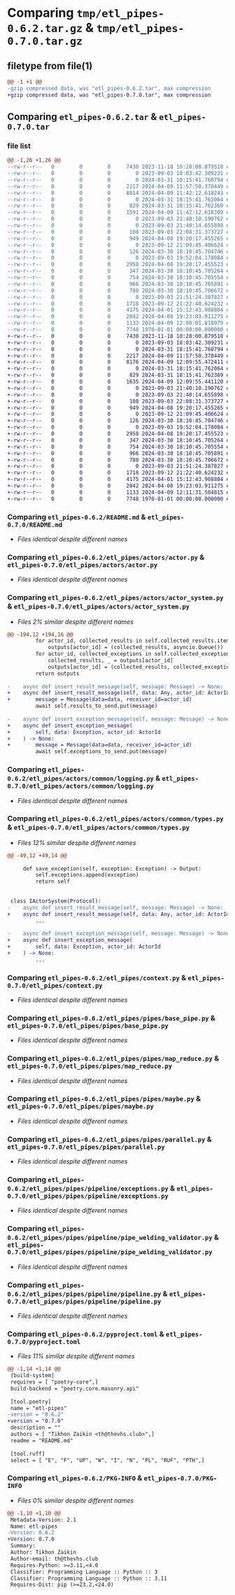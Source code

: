 # Comparing `tmp/etl_pipes-0.6.2.tar.gz` & `tmp/etl_pipes-0.7.0.tar.gz`

## filetype from file(1)

```diff
@@ -1 +1 @@
-gzip compressed data, was "etl_pipes-0.6.2.tar", max compression
+gzip compressed data, was "etl_pipes-0.7.0.tar", max compression
```

## Comparing `etl_pipes-0.6.2.tar` & `etl_pipes-0.7.0.tar`

### file list

```diff
@@ -1,26 +1,26 @@
--rw-r--r--   0        0        0     7430 2023-11-18 10:28:00.879518 etl_pipes-0.6.2/README.md
--rw-r--r--   0        0        0        0 2023-09-03 18:03:42.309231 etl_pipes-0.6.2/etl_pipes/__init__.py
--rw-r--r--   0        0        0        0 2024-03-31 18:15:41.760794 etl_pipes-0.6.2/etl_pipes/actors/__init__.py
--rw-r--r--   0        0        0     2217 2024-04-09 11:57:50.370449 etl_pipes-0.6.2/etl_pipes/actors/actor.py
--rw-r--r--   0        0        0     8014 2024-04-09 11:42:12.618243 etl_pipes-0.6.2/etl_pipes/actors/actor_system.py
--rw-r--r--   0        0        0        0 2024-03-31 18:15:41.762064 etl_pipes-0.6.2/etl_pipes/actors/common/__init__.py
--rw-r--r--   0        0        0      829 2024-03-31 18:15:41.762369 etl_pipes-0.6.2/etl_pipes/actors/common/logging.py
--rw-r--r--   0        0        0     1591 2024-04-09 11:42:12.618309 etl_pipes-0.6.2/etl_pipes/actors/common/types.py
--rw-r--r--   0        0        0        0 2023-09-03 21:40:10.190762 etl_pipes-0.6.2/etl_pipes/common/__init__.py
--rw-r--r--   0        0        0        0 2023-09-03 21:40:14.655898 etl_pipes-0.6.2/etl_pipes/common/utils/__init__.py
--rw-r--r--   0        0        0      108 2023-09-03 22:08:31.373727 etl_pipes-0.6.2/etl_pipes/common/utils/type_hints.py
--rw-r--r--   0        0        0      949 2024-04-08 19:20:17.455265 etl_pipes-0.6.2/etl_pipes/context.py
--rw-r--r--   0        0        0        0 2023-09-12 21:09:45.406624 etl_pipes-0.6.2/etl_pipes/domain/__init__.py
--rw-r--r--   0        0        0      126 2024-03-30 18:10:45.704746 etl_pipes-0.6.2/etl_pipes/domain/types.py
--rw-r--r--   0        0        0        0 2023-09-03 19:52:04.178084 etl_pipes-0.6.2/etl_pipes/pipes/__init__.py
--rw-r--r--   0        0        0     2958 2024-04-08 19:20:17.455523 etl_pipes-0.6.2/etl_pipes/pipes/base_pipe.py
--rw-r--r--   0        0        0      347 2024-03-30 18:10:45.705264 etl_pipes-0.6.2/etl_pipes/pipes/broadcast_parallel.py
--rw-r--r--   0        0        0      754 2024-03-30 18:10:45.705554 etl_pipes-0.6.2/etl_pipes/pipes/map_reduce.py
--rw-r--r--   0        0        0      966 2024-03-30 18:10:45.705891 etl_pipes-0.6.2/etl_pipes/pipes/maybe.py
--rw-r--r--   0        0        0      780 2024-03-30 18:10:45.706672 etl_pipes-0.6.2/etl_pipes/pipes/parallel.py
--rw-r--r--   0        0        0        0 2023-09-03 21:51:24.387827 etl_pipes-0.6.2/etl_pipes/pipes/pipeline/__init__.py
--rw-r--r--   0        0        0     1718 2023-09-12 21:22:40.624232 etl_pipes-0.6.2/etl_pipes/pipes/pipeline/exceptions.py
--rw-r--r--   0        0        0     4175 2024-04-01 15:12:43.908804 etl_pipes-0.6.2/etl_pipes/pipes/pipeline/pipe_welding_validator.py
--rw-r--r--   0        0        0     2042 2024-04-08 19:23:03.911275 etl_pipes-0.6.2/etl_pipes/pipes/pipeline/pipeline.py
--rw-r--r--   0        0        0     1133 2024-04-09 12:00:01.810979 etl_pipes-0.6.2/pyproject.toml
--rw-r--r--   0        0        0     7748 1970-01-01 00:00:00.000000 etl_pipes-0.6.2/PKG-INFO
+-rw-r--r--   0        0        0     7430 2023-11-18 10:28:00.879518 etl_pipes-0.7.0/README.md
+-rw-r--r--   0        0        0        0 2023-09-03 18:03:42.309231 etl_pipes-0.7.0/etl_pipes/__init__.py
+-rw-r--r--   0        0        0        0 2024-03-31 18:15:41.760794 etl_pipes-0.7.0/etl_pipes/actors/__init__.py
+-rw-r--r--   0        0        0     2217 2024-04-09 11:57:50.370449 etl_pipes-0.7.0/etl_pipes/actors/actor.py
+-rw-r--r--   0        0        0     8176 2024-04-09 12:09:55.472411 etl_pipes-0.7.0/etl_pipes/actors/actor_system.py
+-rw-r--r--   0        0        0        0 2024-03-31 18:15:41.762064 etl_pipes-0.7.0/etl_pipes/actors/common/__init__.py
+-rw-r--r--   0        0        0      829 2024-03-31 18:15:41.762369 etl_pipes-0.7.0/etl_pipes/actors/common/logging.py
+-rw-r--r--   0        0        0     1635 2024-04-09 12:09:55.441120 etl_pipes-0.7.0/etl_pipes/actors/common/types.py
+-rw-r--r--   0        0        0        0 2023-09-03 21:40:10.190762 etl_pipes-0.7.0/etl_pipes/common/__init__.py
+-rw-r--r--   0        0        0        0 2023-09-03 21:40:14.655898 etl_pipes-0.7.0/etl_pipes/common/utils/__init__.py
+-rw-r--r--   0        0        0      108 2023-09-03 22:08:31.373727 etl_pipes-0.7.0/etl_pipes/common/utils/type_hints.py
+-rw-r--r--   0        0        0      949 2024-04-08 19:20:17.455265 etl_pipes-0.7.0/etl_pipes/context.py
+-rw-r--r--   0        0        0        0 2023-09-12 21:09:45.406624 etl_pipes-0.7.0/etl_pipes/domain/__init__.py
+-rw-r--r--   0        0        0      126 2024-03-30 18:10:45.704746 etl_pipes-0.7.0/etl_pipes/domain/types.py
+-rw-r--r--   0        0        0        0 2023-09-03 19:52:04.178084 etl_pipes-0.7.0/etl_pipes/pipes/__init__.py
+-rw-r--r--   0        0        0     2958 2024-04-08 19:20:17.455523 etl_pipes-0.7.0/etl_pipes/pipes/base_pipe.py
+-rw-r--r--   0        0        0      347 2024-03-30 18:10:45.705264 etl_pipes-0.7.0/etl_pipes/pipes/broadcast_parallel.py
+-rw-r--r--   0        0        0      754 2024-03-30 18:10:45.705554 etl_pipes-0.7.0/etl_pipes/pipes/map_reduce.py
+-rw-r--r--   0        0        0      966 2024-03-30 18:10:45.705891 etl_pipes-0.7.0/etl_pipes/pipes/maybe.py
+-rw-r--r--   0        0        0      780 2024-03-30 18:10:45.706672 etl_pipes-0.7.0/etl_pipes/pipes/parallel.py
+-rw-r--r--   0        0        0        0 2023-09-03 21:51:24.387827 etl_pipes-0.7.0/etl_pipes/pipes/pipeline/__init__.py
+-rw-r--r--   0        0        0     1718 2023-09-12 21:22:40.624232 etl_pipes-0.7.0/etl_pipes/pipes/pipeline/exceptions.py
+-rw-r--r--   0        0        0     4175 2024-04-01 15:12:43.908804 etl_pipes-0.7.0/etl_pipes/pipes/pipeline/pipe_welding_validator.py
+-rw-r--r--   0        0        0     2042 2024-04-08 19:23:03.911275 etl_pipes-0.7.0/etl_pipes/pipes/pipeline/pipeline.py
+-rw-r--r--   0        0        0     1133 2024-04-09 12:11:31.504815 etl_pipes-0.7.0/pyproject.toml
+-rw-r--r--   0        0        0     7748 1970-01-01 00:00:00.000000 etl_pipes-0.7.0/PKG-INFO
```

### Comparing `etl_pipes-0.6.2/README.md` & `etl_pipes-0.7.0/README.md`

 * *Files identical despite different names*

### Comparing `etl_pipes-0.6.2/etl_pipes/actors/actor.py` & `etl_pipes-0.7.0/etl_pipes/actors/actor.py`

 * *Files identical despite different names*

### Comparing `etl_pipes-0.6.2/etl_pipes/actors/actor_system.py` & `etl_pipes-0.7.0/etl_pipes/actors/actor_system.py`

 * *Files 2% similar despite different names*

```diff
@@ -194,12 +194,16 @@
         for actor_id, collected_results in self.collected_results.items():
             outputs[actor_id] = (collected_results, asyncio.Queue())
         for actor_id, collected_exceptions in self.collected_exceptions.items():
             collected_results, _ = outputs[actor_id]
             outputs[actor_id] = (collected_results, collected_exceptions)
         return outputs
 
-    async def insert_result_message(self, message: Message) -> None:
+    async def insert_result_message(self, data: Any, actor_id: ActorId) -> None:
+        message = Message(data=data, receiver_id=actor_id)
         await self.results_to_send.put(message)
 
-    async def insert_exception_message(self, message: Message) -> None:
+    async def insert_exception_message(
+        self, data: Exception, actor_id: ActorId
+    ) -> None:
+        message = Message(data=data, receiver_id=actor_id)
         await self.exceptions_to_send.put(message)
```

### Comparing `etl_pipes-0.6.2/etl_pipes/actors/common/logging.py` & `etl_pipes-0.7.0/etl_pipes/actors/common/logging.py`

 * *Files identical despite different names*

### Comparing `etl_pipes-0.6.2/etl_pipes/actors/common/types.py` & `etl_pipes-0.7.0/etl_pipes/actors/common/types.py`

 * *Files 12% similar despite different names*

```diff
@@ -49,12 +49,14 @@
 
     def save_exception(self, exception: Exception) -> Output:
         self.exceptions.append(exception)
         return self
 
 
 class IActorSystem(Protocol):
-    async def insert_result_message(self, message: Message) -> None:
+    async def insert_result_message(self, data: Any, actor_id: ActorId) -> None:
         ...
 
-    async def insert_exception_message(self, message: Message) -> None:
+    async def insert_exception_message(
+        self, data: Exception, actor_id: ActorId
+    ) -> None:
         ...
```

### Comparing `etl_pipes-0.6.2/etl_pipes/context.py` & `etl_pipes-0.7.0/etl_pipes/context.py`

 * *Files identical despite different names*

### Comparing `etl_pipes-0.6.2/etl_pipes/pipes/base_pipe.py` & `etl_pipes-0.7.0/etl_pipes/pipes/base_pipe.py`

 * *Files identical despite different names*

### Comparing `etl_pipes-0.6.2/etl_pipes/pipes/map_reduce.py` & `etl_pipes-0.7.0/etl_pipes/pipes/map_reduce.py`

 * *Files identical despite different names*

### Comparing `etl_pipes-0.6.2/etl_pipes/pipes/maybe.py` & `etl_pipes-0.7.0/etl_pipes/pipes/maybe.py`

 * *Files identical despite different names*

### Comparing `etl_pipes-0.6.2/etl_pipes/pipes/parallel.py` & `etl_pipes-0.7.0/etl_pipes/pipes/parallel.py`

 * *Files identical despite different names*

### Comparing `etl_pipes-0.6.2/etl_pipes/pipes/pipeline/exceptions.py` & `etl_pipes-0.7.0/etl_pipes/pipes/pipeline/exceptions.py`

 * *Files identical despite different names*

### Comparing `etl_pipes-0.6.2/etl_pipes/pipes/pipeline/pipe_welding_validator.py` & `etl_pipes-0.7.0/etl_pipes/pipes/pipeline/pipe_welding_validator.py`

 * *Files identical despite different names*

### Comparing `etl_pipes-0.6.2/etl_pipes/pipes/pipeline/pipeline.py` & `etl_pipes-0.7.0/etl_pipes/pipes/pipeline/pipeline.py`

 * *Files identical despite different names*

### Comparing `etl_pipes-0.6.2/pyproject.toml` & `etl_pipes-0.7.0/pyproject.toml`

 * *Files 11% similar despite different names*

```diff
@@ -1,14 +1,14 @@
 [build-system]
 requires = [ "poetry-core",]
 build-backend = "poetry.core.masonry.api"
 
 [tool.poetry]
 name = "etl-pipes"
-version = "0.6.2"
+version = "0.7.0"
 description = ""
 authors = [ "Tikhon Zaikin <th@thevhs.club>",]
 readme = "README.md"
 
 [tool.ruff]
 select = [ "E", "F", "UP", "W", "I", "N", "PL", "RUF", "PTH",]
```

### Comparing `etl_pipes-0.6.2/PKG-INFO` & `etl_pipes-0.7.0/PKG-INFO`

 * *Files 0% similar despite different names*

```diff
@@ -1,10 +1,10 @@
 Metadata-Version: 2.1
 Name: etl-pipes
-Version: 0.6.2
+Version: 0.7.0
 Summary: 
 Author: Tikhon Zaikin
 Author-email: th@thevhs.club
 Requires-Python: >=3.11,<4.0
 Classifier: Programming Language :: Python :: 3
 Classifier: Programming Language :: Python :: 3.11
 Requires-Dist: pip (>=23.2,<24.0)
```

